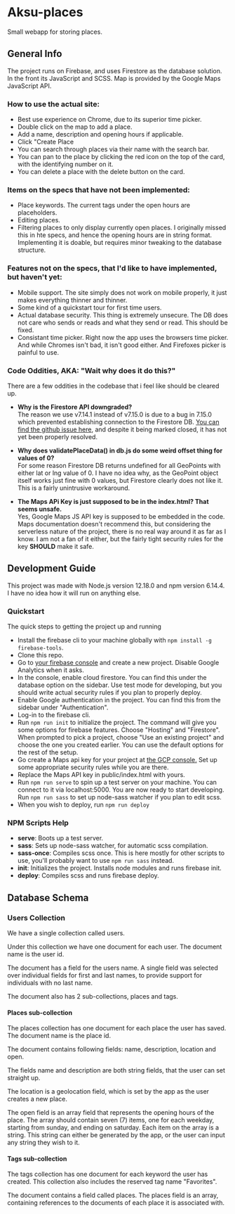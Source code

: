 # Aksu-places

Small webapp for storing places.

## General Info
The project runs on Firebase, and uses Firestore as the database solution. In the front its JavaScript and SCSS. Map is provided by the Google Maps JavaScript API.

### How to use the actual site:

* Best use experience on Chrome, due to its superior time picker.
* Double click on the map to add a place.
* Add a name, description and opening hours if applicable.
* Click "Create Place
* You can search through places via their name with the search bar.
* You can pan to the place by clicking the red icon on the top of the card, with the identifying number on it.
* You can delete a place with the delete button on the card.


### Items on the specs that have not been implemented:

* Place keywords. The current tags under the open hours are placeholders.
* Editing places.
* Filtering places to only display currently open places. I originally missed this in hte specs, and hence the opening hours are in string format. Implementing it is doable, but requires minor tweaking to the database structure.

### Features not on the specs, that I'd like to have implemented, but haven't yet:

* Mobile support. The site simply does not work on mobile properly, it just makes everything thinner and thinner.
* Some kind of a quickstart tour for first time users.
* Actual database security. This thing is extremely unsecure. The DB does not care who sends or reads and what they send or read. This should be fixed.
* Consistant time picker. Right now the app uses the browsers time picker. And while Chromes isn't bad, it isn't good either. And Firefoxes picker is painful to use.


### Code Oddities, AKA: "Wait why does it do this?"

There are a few oddities in the codebase that i feel like should be cleared up.

* **Why is the Firestore API downgraded?**  
The reason we use v7.14.1 instead of v7.15.0 is due to a bug in 7.15.0 which prevented establishing connection to the Firestore DB. [You can find the github issue here](https://github.com/firebase/firebase-js-sdk/issues/3179), and despite it being marked closed, it has not yet been properly resolved.

* **Why does validatePlaceData() in db.js do some weird offset thing for values of 0?**  
For some reason Firestore DB returns undefined for all GeoPoints with either lat or lng value of 0. I have no idea why, as the GeoPoint object itself works just fine with 0 values, but Firestore clearly does not like it.  This is a fairly unintrusive workaround.

* **The Maps APi Key is just supposed to be in the index.html? That seems unsafe.**  
Yes, Google Maps JS API key is supposed to be embedded in the code. Maps documentation doesn't recommend this, but considering the serverless nature of the project, there is no real way around it as far as I know. I am not a fan of it either, but the fairly tight security rules for the key **SHOULD** make it safe.


## Development Guide
This project was made with Node.js version 12.18.0 and npm version 6.14.4.  
I have no idea how it will run on anything else.

### Quickstart
The quick steps to getting the project up and running

* Install the firebase cli to your machine globally with `npm install -g firebase-tools`.
* Clone this repo.
* Go to [your firebase console](https://console.firebase.google.com) and create a new project. Disable Google Analytics when it asks.
* In the console, enable cloud firestore. You can find this under the database option on the sidebar. Use test mode for developing, but you should write actual security rules if you plan to properly deploy.
* Enable Google authentication in the project. You can find this from the sidebar under "Authentication".
* Log-in to the firebase cli.
* Run `npm run init` to initialize the project. The command will give you some options for firebase features. Choose "Hosting" and "Firestore". When prompted to pick a project, choose "Use an existing project" and choose the one you created earlier. You can use the default options for the rest of the setup.
* Go create a Maps api key for your project at [the GCP console.](https://console.cloud.google.com/google/maps-apis/start) Set up some appropriate security rules while you are there.
* Replace the Maps API key in public/index.html with yours.
* Run `npm run serve` to spin up a test server on your machine. You can connect to it via localhost:5000. You are now ready to start developing. Run `npm run sass` to set up node-sass watcher if you plan to edit scss.
* When you wish to deploy, run `npm run deploy`

### NPM Scripts Help

* **serve**: Boots up a test server.
* **sass**: Sets up node-sass watcher, for automatic scss compilation.
* **sass-once**: Compiles scss once. This is here mostly for other scripts to use, you'll probably want to use `npm run sass` instead.
* **init**: Initializes the project. Installs node modules and runs firebase init.
* **deploy**: Compiles scss and runs firebase deploy.

## Database Schema

### Users Collection

We have a single collection called users.

Under this collection we have one document for each user. The document name is the user id.

The document has a field for the users name. A single field was selected over individual fields for first and last names, to provide support for individuals with no last name.

The document also has 2 sub-collections, places and tags.

#### Places sub-collection

The places collection has one document for each place the user has saved. The document name is the place id.

The document contains following fields: name, description, location and open.

The fields name and description are both string fields, that the user can set straight up.

The location is a geolocation field, which is set by the app as the user creates a new place.

The open field is an array field that represents the opening hours of the place. The array should contain seven (7) items, one for each weekday, starting from sunday, and ending on saturday. Each item on the array is a string. This string can either be generated by the app, or the user can input any string they wish to it.

#### Tags sub-collection

The tags collection has one document for each keyword the user has created. This collection also includes the reserved tag name "Favorites".

The document contains a field called places. The places field is an array, containing references to the documents of each place it is associated with.